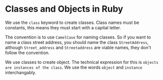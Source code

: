 # Classes and Objects in Ruby
We use the `class` keyword to create classes. Class names must be constants, this means they must start with a capital letter.

The convention is to use `CamelCase` for naming classes. So if you want to name a class street address, you should name the class `StreetAddress`, although `Street_address` and `Streetaddress` are viable names, they don't follow the convention.

We use classes to create object. The technical expression for this is `objects are instances of the class`. We use the words `object` and `instance` interchangably.